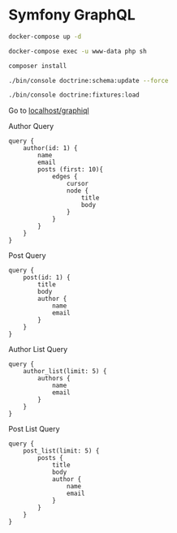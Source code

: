 # Symfony GraphQL

```bash
docker-compose up -d

docker-compose exec -u www-data php sh

composer install

./bin/console doctrine:schema:update --force

./bin/console doctrine:fixtures:load
```

Go to [localhost/graphiql](http://localhost/graphiql)

Author Query

```gql
query {
    author(id: 1) {
        name
        email
        posts (first: 10){
            edges {
                cursor
                node {
                    title
                    body
                }
            }
        }
    }
}
```

Post Query

```gql
query {
    post(id: 1) {
        title
        body
        author {
            name
            email
        }
    }
}
```

Author List Query

```gql
query {
    author_list(limit: 5) {
        authors {
            name
            email
        }
    }
}
```

Post List Query

```gql
query {
    post_list(limit: 5) {
        posts {
            title
            body
            author {
                name
                email
            }
        }
    }
}
```

